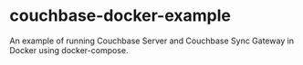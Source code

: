 # couchbase-docker-example
An example of running Couchbase Server and Couchbase Sync Gateway in Docker using docker-compose.
